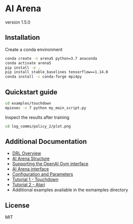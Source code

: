 # AI Arena

version 1.5.0

## Installation

Create a conda environment

```` sh
conda create -n arena5 python=3.7 anaconda
conda activate arena5
pip install -e .
pip install stable_baselines tensorflow==1.14.0
conda install -c conda-forge mpi4py

````

## Quickstart guide

```` sh
cd examples/touchdown
mpiexec -n 7 python my_main_script.py
````

Inspect the results after training

```` sh
cd log_comms/policy_2/plot.png
````

## Additional Documentation
 - [DRL Overview](docs/01_DRL_Overview.md) 
 - [AI Arena Structure](docs/02_AI_Arena_Structure.md)
 - [Supporting the OpenAI Gym interface](docs/03_Gym_Interface.md)
 - [AI Arena interface](docs/04_Arena_Interface.md)
 - [Configuration and Parameters](docs/05_Parameters.md)
 - [Tutorial 1 - Touchdown](docs/Tut_01.md)
 - [Tutorial 2 - Atari](docs/Tut_02_Atari.md)
 - Additional examples available in the exmamples directory

## License
MIT
